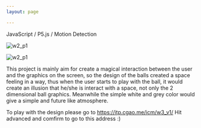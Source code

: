 ```yaml
---
layout: page

---
```


  
  JavaScript / P5.js / Motion Detection 
  
  
  
  
  
  
  
  ![w2_p1](/pics/icm_w3_1.gif)
  
  
  
  ![w2_p1](/pics/icm_w3_2.gif)
  
  

 
 This project is mainly aim for create a magical interaction between the user and the graphics on the screen, so the design of the balls created a space feeling in a way, thus when the user starts to play with the ball, it would create an illusion that he/she is interact with a space, not only the 2 dimensional ball graphics. Meanwhile the simple white and grey color would give a simple and future like atmosphere. 
 

To play with the design please go to https://itp.cgao.me/icm/w3_v1/ Hit advanced and comfirm to go to this address :)


 

